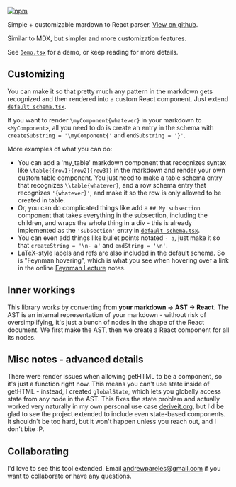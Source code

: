 [![npm](https://img.shields.io/npm/v/custom-markdown)](https://www.npmjs.com/package/custom-markdown)

Simple + customizable mardown to React parser. [View on github](https://github.com/andrewpareles/custom-markdown).

Similar to MDX, but simpler and more customization features.

See [`Demo.tsx`](https://github.com/andrewpareles/custom-markdown/blob/main/Demo.tsx) for a demo, or keep reading for more details. 


## Customizing

You can make it so that pretty much any pattern in the markdown gets recognized and then rendered into a custom React component. Just extend [`default_schema.tsx`](https://github.com/andrewpareles/custom-markdown/blob/main/src/default_schema.tsx). 

If you want to render `\myComponent{whatever}` in your markdown to `<MyComponent>`, all you need to do is create an entry in the schema with  `createSubstring = '\myComponent{'` and `endSubstring = '}'`.

More examples of what you can do: 

- You can add a 'my_table' markdown component that recognizes syntax like `\table{{row1}{row2}{row3}}` in the markdown and render your own custom table component. You just need to make a table schema entry that recognizes `\\table{whatever}`, and a row schema entry that recognizes `'{whatever}'`, and make it so the row is only allowed to be created in table. 
- Or, you can do complicated things like add a `## My subsection` component that takes everything in the subsection, including the children, and wraps the whole thing in a div - this is already implemented as the `'subsection'` entry in  [`default_schema.tsx`](https://github.com/andrewpareles/custom-markdown/blob/main/src/default_schema.tsx). 
- You can even add things like bullet points notated `- a`, just make it so that `createString = '\n- a'` and `endString = '\n'`.
- LaTeX-style labels and refs are also included in the default schema. So is "Feynman hovering", which is what you see when hovering over a link in the online [Feynman Lecture](https://www.feynmanlectures.caltech.edu/I_22.html#Ch22-224) notes.

## Inner workings

This library works by converting from **your markdown -> AST -> React**. The AST is an internal representation of your markdown - without risk of oversimplifying, it's just a bunch of nodes in the shape of the React document. We first make the AST, then we create a React component for all its nodes. 


## Misc notes - advanced details
There were render issues when allowing getHTML to be a component, so it's just a function right now. This means you can't use state inside of getHTML - instead, I created `globalState`, which lets you globally access state from any node in the AST. This fixes the state problem and actually worked very naturally in my own personal use case [deriveit.org](https://deriveit.org/coding/roadmap#note-215), but I'd be glad to see the project extended to include even state-based components. It shouldn't be too hard, but it won't happen unless you reach out, and I don't bite :P.


## Collaborating
I'd love to see this tool extended. Email andrewpareles@gmail.com if you want to collaborate or have any questions. 
